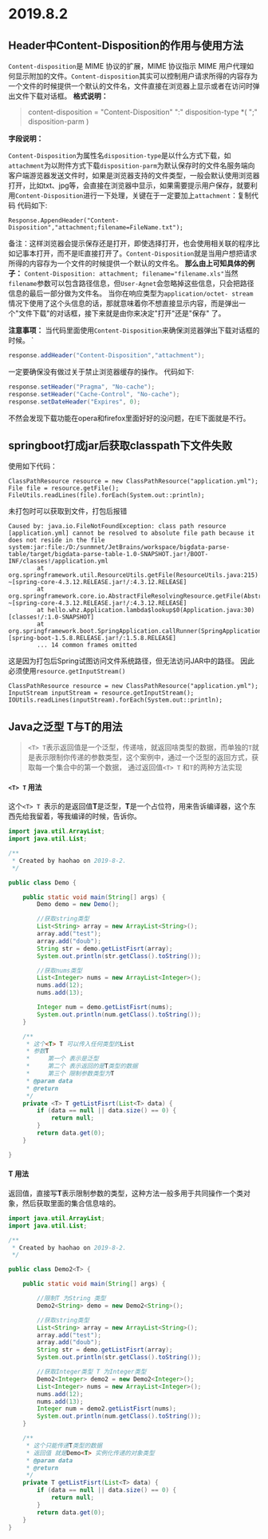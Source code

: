 # 2019.8.2

## Header中Content-Disposition的作用与使用方法

`Content-disposition`是 MIME 协议的扩展，MIME 协议指示 MIME 用户代理如何显示附加的文件。`Content-disposition`其实可以控制用户请求所得的内容存为一个文件的时候提供一个默认的文件名，文件直接在浏览器上显示或者在访问时弹出文件下载对话框。
 **格式说明：** 

> content-disposition = "Content-Disposition" ":" disposition-type *( ";" disposition-parm ) 　

**字段说明：**

`Content-Disposition`为属性名`disposition-type`是以什么方式下载，如`attachment`为以附件方式下载`disposition-parm`为默认保存时的文件名服务端向客户端游览器发送文件时，如果是浏览器支持的文件类型，一般会默认使用浏览器打开，比如txt、jpg等，会直接在浏览器中显示，如果需要提示用户保存，就要利用`Content-Disposition`进行一下处理，关键在于一定要加上`attachment`：复制代码 代码如下:

```
Response.AppendHeader("Content-Disposition","attachment;filename=FileName.txt");
```

备注：这样浏览器会提示保存还是打开，即使选择打开，也会使用相关联的程序比如记事本打开，而不是IE直接打开了。`Content-Disposition`就是当用户想把请求所得的内容存为一个文件的时候提供一个默认的文件名。
 **那么由上可知具体的例子：** `Content-Disposition: attachment; filename="filename.xls"`当然`filename`参数可以包含路径信息，但`User-Agnet`会忽略掉这些信息，只会把路径信息的最后一部分做为文件名。
 当你在响应类型为`application/octet- stream`情况下使用了这个头信息的话，那就意味着你不想直接显示内容，而是弹出一个"文件下载"的对话框，接下来就是由你来决定"打开"还是"保存" 了。

**注意事项：**
当代码里面使用`Content-Disposition`来确保浏览器弹出下载对话框的时候。 `

 ```Java
 response.addHeader("Content-Disposition","attachment");
 ```

一定要确保没有做过关于禁止浏览器缓存的操作。
 代码如下:

 ```Java
 response.setHeader("Pragma", "No-cache");
 response.setHeader("Cache-Control", "No-cache");
 response.setDateHeader("Expires", 0);
 ```
 不然会发现下载功能在opera和firefox里面好好的没问题，在IE下面就是不行。



## springboot打成jar后获取classpath下文件失败

使用如下代码：

```
ClassPathResource resource = new ClassPathResource("application.yml");
File file = resource.getFile();
FileUtils.readLines(file).forEach(System.out::println);
```

未打包时可以获取到文件，打包后报错
```
Caused by: java.io.FileNotFoundException: class path resource [application.yml] cannot be resolved to absolute file path because it does not reside in the file system:jar:file:/D:/sunmnet/JetBrains/workspace/bigdata-parse-table/target/bigdata-parse-table-1.0-SNAPSHOT.jar!/BOOT-INF/classes!/application.yml
        at org.springframework.util.ResourceUtils.getFile(ResourceUtils.java:215) ~[spring-core-4.3.12.RELEASE.jar!/:4.3.12.RELEASE]
        at org.springframework.core.io.AbstractFileResolvingResource.getFile(AbstractFileResolvingResource.java:53) ~[spring-core-4.3.12.RELEASE.jar!/:4.3.12.RELEASE]
        at hello.whz.Application.lambda$lookup$0(Application.java:30) [classes!/:1.0-SNAPSHOT]
        at org.springframework.boot.SpringApplication.callRunner(SpringApplication.java:732) [spring-boot-1.5.8.RELEASE.jar!/:1.5.8.RELEASE]
        ... 14 common frames omitted
```
这是因为打包后Spring试图访问文件系统路径，但无法访问JAR中的路径。 
因此必须使用`resource.getInputStream()`

```
ClassPathResource resource = new ClassPathResource("application.yml");
InputStream inputStream = resource.getInputStream();
IOUtils.readLines(inputStream).forEach(System.out::println);
```

## Java之泛型 T与T的用法

> `<T> T`表示返回值是一个泛型，传递啥，就返回啥类型的数据，而单独的`T`就是表示限制你传递的参数类型，这个案例中，通过一个泛型的返回方式，获取每一个集合中的第一个数据， 通过返回值`<T> T` 和`T`的两种方法实现

#### `<T> T` 用法

这个`<T> T `表示的是返回值**T**是泛型，**T**是一个占位符，用来告诉编译器，这个东西先给我留着，等我编译的时候，告诉你。

```java
import java.util.ArrayList;
import java.util.List;

/**
 * Created by haohao on 2019-8-2.
 */

public class Demo {

    public static void main(String[] args) {
        Demo demo = new Demo();

        //获取string类型
        List<String> array = new ArrayList<String>();
        array.add("test");
        array.add("doub");
        String str = demo.getListFisrt(array);
        System.out.println(str.getClass().toString());

        //获取nums类型
        List<Integer> nums = new ArrayList<Integer>();
        nums.add(12);
        nums.add(13);

        Integer num = demo.getListFisrt(nums);
        System.out.println(num.getClass().toString());
    }

    /**
     * 这个<T> T 可以传入任何类型的List
     * 参数T
     *     第一个 表示是泛型
     *     第二个 表示返回的是T类型的数据
     *     第三个 限制参数类型为T
     * @param data
     * @return
     */
    private <T> T getListFisrt(List<T> data) {
        if (data == null || data.size() == 0) {
            return null;
        }
        return data.get(0);
    }

}
```

#### T 用法

返回值，直接写**T**表示限制参数的类型，这种方法一般多用于共同操作一个类对象，然后获取里面的集合信息啥的。

```Java
import java.util.ArrayList;
import java.util.List;

/**
 * Created by haohao on 2019-8-2.
 */

public class Demo2<T> {

    public static void main(String[] args) {

        //限制T 为String 类型
        Demo2<String> demo = new Demo2<String>();

        //获取string类型
        List<String> array = new ArrayList<String>();
        array.add("test");
        array.add("doub");
        String str = demo.getListFisrt(array);
        System.out.println(str.getClass().toString());

        //获取Integer类型 T 为Integer类型
        Demo2<Integer> demo2 = new Demo2<Integer>();
        List<Integer> nums = new ArrayList<Integer>();
        nums.add(12);
        nums.add(13);
        Integer num = demo2.getListFisrt(nums);
        System.out.println(num.getClass().toString());
    }

    /**
     * 这个只能传递T类型的数据
     * 返回值 就是Demo<T> 实例化传递的对象类型
     * @param data
     * @return
     */
    private T getListFisrt(List<T> data) {
        if (data == null || data.size() == 0) {
            return null;
        }
        return data.get(0);
    }
}

```

